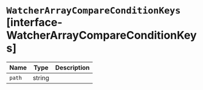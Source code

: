 # `WatcherArrayCompareConditionKeys` [interface-WatcherArrayCompareConditionKeys]

| Name | Type | Description |
| - | - | - |
| `path` | string | &nbsp; |
